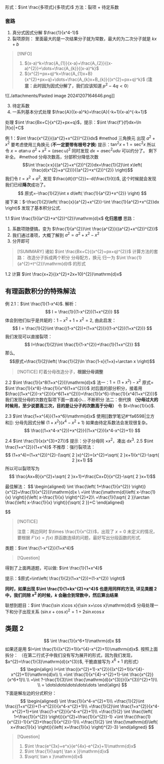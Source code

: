 形式：$\int \frac{多项式}{多项式}$
方法：裂项 + 待定系数
### 套路
1. 真分式因式分解 $\frac{1}{x^4-1}$
2. 裂项原则： 
里面最大的是一次结果分子就为常数，最大的为二次分子就是 $kx+b$
> [!INFO]
> 1. $(x-a)^k=\frac{A_{1}}{x-a}+\frac{A_{2}}{(x-a)^{2}}+\dots+\frac{A_{k}}{(x-a)^k}$
> 2. $(x^{2}+px+q)^k=\frac{A_{1}x+B}{x^{2}+px+q}+\dots+\frac{A_{k}x+B_{k}}{(x^{2}+px+q)^k}$ (**注意：此时因为因式分解了，我们应该知道 $p^{2}-4q<0$**)



![[./attachments/Pasted image 20241207164646.png]] 

3. 待定系数
4. 一系列基本分式处理
$\frac{A}{(x-a)^k}=\frac{A}{-k+1}(x-a)^{-k+1}$

处理 $\int \frac{Bx+C}{x^{2}+px+q}$，提示：$\int \frac{f'}{f}dx=\ln |f(x)|+C$

例 1：$\int \frac{x^{2}}{(a^{2}+x^{2})^{2}}dx$
 #method 三角换元
 出现 $a^{2}+x^{2}$ 要考虑使用三角换元 (**不一定要带有根号才换**)
 提示：$\tan ^{2}x+1=\sec ^{2}x$ 所以令 $x=a\tan u$
 $a^{2}+x^{2}=(a\sec u)^{2}$
 同时发现 $dx=a\sec ^{2}u du$
 可以约分了。
 剩下补全。
#method 分母次数高，分部积分降低次数
$$\int \frac{x·x}{(a^{2}+x^{2})^{2}}dx=\frac{1}{2}\int x\left( \frac{d(x^{2}+a^{2})}{(a^{2}+x^{2})^{2}} \right)$$
我们令 $t=x^{2}+a^{2}$, 发现 $\frac{dt}{t^{2}}=-d(\frac{1}{t})$, 这个时候就会发现我们已经**降次**成功了。
$$
原式=-\frac{1}{2}\int x d\left( \frac{1}{a^{2}+x^{2}} \right)
$$
接下来：$-\frac{1}{2}\left( \frac{x}{a^{2}+x^{2}}-\int \frac{1}{a^{2}+x^{2}}dx \right)$ 发现了基本积分公式.

1.1 $\int \frac{1}{(a^{2}+x^{2})^{2}}\mathrm{d}x$   **化归思想**
思路：
1. 系数项随便搞，变为 $\frac{1}{a^{2}}\int \frac{a^{2}}{(a^{2}+x^{2})^{2}}$
2. 我们通过凑项，大概了解到 $a^{2}=a^{2}+x^{2}-x^{2}$
3. 分开即可

> [!SUMMARY]
> 诸如 $\int \frac{Bx+C}{(x^{2}+px+q)^{2}}$ 计算方法的套路：
> 改造分子拆成两个积分
> 分母配方，换元
> 归一为 $\int \frac{1}{a^{2}+t^{2}}\mathrm{d}t$ 的形式

1.2 计算 $\int \frac{x+2}{(x^{2}+2x+10)^{2}}\mathrm{d}x$

## 有理函数积分的特殊解法
例 2.1：$\int \frac{1}{1-x^4}$.
解析：
$$
I = \frac{1}{(1-x^{2})(1+x^{2})}
$$ 体会到他们似乎是共轭的：$1-x^{2}+1+x^{2}=2$, 由此启发：$$
I = \frac{1}{2}\int \frac{(1-x^{2})+(1+x^{2})}{(1-x^{2})(1+x^{2})}
$$
我们发现可以直接裂项：
$$
I=\frac{1}{2}\int \frac{1}{1-x^{2}}+\frac{1}{1+x^{2}}
$$
那么,$$原式=\frac{1}{2}\left( \frac{1}{2}\ln \frac{1-x}{1+x}+\arctan x \right)$$
> [!NOTICE]
> 盯着分母改造分子，**根据分母调整**

2.2 $\int \frac{1}{x^8(1+x^{2})}\mathrm{d}x$
 法一：$1=(1+x^{2})-x^{2}$
 原式= $\int \frac{1}{x^8}-\frac{1}{x^6(1+x^{2})}$
 对后面的部分积分，接着用 $\frac{(1+x^{2})-x^{2}}{x^6(1+x^{2})}=\frac{1}{x^6}-\frac{1}{x^4(1+x^{2})}$
 我们发现分母的次数在裂项下面一直减小... 不断积分
 法二：倒代换 **（分母过大的时候用，至少说要高三次，目的是让分子的次数高于分母）**       令 $t=\frac{1}{x}$.

2.3  $\int \frac{1+x^{4}}{1+x^6}\mathrm{d}x$
使用[[数学笔记#^fa6598|立方和]]: 分母先因式分解 $(1+x^{2})(x^4-x^{2}+1)$
如果由待定系数法会发现很复杂。
$$
\frac{(1+x^4-x^{2})+x^{2}}{(1+x^{2})(x^4-x^{2}+1)}
$$

 2.4 $\int \frac{1}{x(x^{3}+27)}$
 提示：分子分母同 $\times x^{2}$，凑出 $\mathrm{d}x^{3}$.
 2.5 $\int \frac{1+x^{2}}{1+x^4}$
 不推荐：强行裂项法：
 $$
(1+x^4)=(1+x^{2})^{2}-(\sqrt{ 2 }x)^{2}=(x^{2}+\sqrt{ 2 }x+1)(x^{2}-\sqrt{ 2 }x+1)
$$
所以可以裂项写为 $$
\frac{Ax+B}{x^{2}+\sqrt{ 2 }x+1}+\frac{Cx+D}{x^{2}-\sqrt{ 2 }x+1}$$

 最佳解法：
 $$
\begin{aligned}
\int \frac{\left( 1+\frac{1}{x^{2}} \right)}{x^{2}+\frac{1}{x^{2}}}\mathrm{d}x
\\
=\int \frac{\mathrm{d}\left( x-\frac{1}{x} \right)}{\left( x-\frac{1}{x} \right)^{2}+2}\\
=\frac{1}{\sqrt{ 2 }}\arctan \frac{\left( x-\frac{1}{x} \right)}{\sqrt{ 2 }}+C
\end{aligned}  

$$
> [!NOTICE]
> 
> 注意：两边同时 $\times \frac{1}{x^{2}}$，出现了 $x=0$ 未定义的情况，要根据 $F'(x)=f(x)$ 原函数连续的问题，最好写出分段函数的形式.

类题：$\int \frac{1-x^{2}}{1+x^4}$

> [!Question]
> 
得到了上面两道题，可以做: $\int \frac{1}{1+x^4}$

提示：$原式=\int\left( \frac{1}{2}(1+x^{2})+(1-x^{2}) \right)$

**同时，如果出现 $\int \frac{1}{1+kx^{2}+x^4}$ 也是用同样的方法, 详见类题 2 中，我们同除 $x^{2}$ 的时候，$k$ 会融合到常数中，然后算出结果**




联想到题目：$\int \frac{\sin x\cos x}{\sin x+\cos x}\mathrm{d}x$
分母处理一下和分子出现关系
$(\sin x+\cos x)^{2}=1+2\sin x\cos x$

## 类题 2
$$
\int \frac{1}{x^6+1}\mathrm{d}x
$$
如果还是用 $I=\int \frac{1}{(x^{2}+1)(x^{4}-x^{2}+1)}\mathrm{d}x$.
按照上面拆分：
（在第二行式子中我们没有写为展开的形式，因为我们发现，$x^{2}=\frac{1}{3}\mathrm{d}(x^{3})$, 干脆直接写为 $x^6+1$ 的形式）
$$
\begin{align}
I=\int \frac{(x^{2}+1)-x^{2}}{(x^{2}+1)(x^{4}-x^{2}+1)}\mathrm{d}x\\ \\
=\int \frac{1}{x^{4}-x^{2}+1}-\int \frac{x^{2}}{x^6+1}\\ \\
=\int ?-\frac{1}{3}\int \frac{\mathrm{d}(x^{3})}{(x^{3})^{2}+1}\\ \\
= \dots\dots\dots\dots\dots 
\end{align}
$$
下面是解左边的分式积分：
$$
\begin{aligned}
\int \frac{1}{x^4-x^{2}+1}\\
=\frac{1}{2}\int \frac{(1+x^{2})+(1-x^{2})}{x^4-x^{2}+1}\\
=\frac{1}{2}\int \frac{1+x^{2}}{x^4-x^{2}+1}+\int \frac{1-x^{2}}{x^4-x^{2}+1}\\
=\frac{1}{2} \int \frac{\left( 1+\frac{1}{x^{2}} \right)}{x^{2}+\frac{1}{x^{2}}-1}
+\int \frac{\frac{1}{x^{2}}-1}{x^{2}+\frac{1}{x^{2}}-1}\\
=\frac{1}{2} \int \frac{\mathrm{d}\left( x+\frac{1}{x} \right)}{\left( x+\frac{1}{x} \right)^{2}-3}
\end{aligned}
$$
> [!Question]
> 1. $\int \frac{e^{3x}+e^x}{e^{4x}-e^{2x}+1}\mathrm{d}x$
> 2. $\int \frac{1}{\sqrt{ \tan x }}\mathrm{d}x$
> 3. $\sqrt{ \tan x }\mathrm{d}x$

